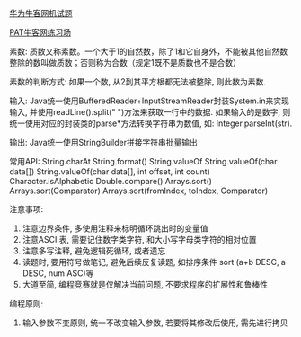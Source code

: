 [华为牛客网机试题](https://www.nowcoder.com/exam/oj/ta?tpId=37)

[PAT牛客网练习场](https://www.nowcoder.com/pat)



素数: 质数又称素数。一个大于1的自然数，除了1和它自身外，不能被其他自然数整除的数叫做质数；否则称为合数（规定1既不是质数也不是合数）

素数的判断方式: 如果一个数, 从2到其平方根都无法被整除, 则此数为素数.

输入: Java统一使用BufferedReader+InputStreamReader封装System.in来实现输入, 并使用readLine().split(" ")方法来获取一行中的数据. 
如果输入的是数字, 则统一使用对应的封装类的parse*方法转换字符串为数值, 如: Integer.parseInt(str).

输出: Java统一使用StringBuilder拼接字符串批量输出


常用API:
String.charAt
String.format()
String.valueOf
String.valueOf(char data[])
String.valueOf(char data[], int offset, int count)
Character.isAlphabetic
Double.compare()
Arrays.sort()
Arrays.sort(Comparator)
Arrays.sort(fromIndex, toIndex, Comparator)

注意事项:
1. 注意边界条件, 多使用注释来标明循环跳出时的变量值
2. 注意ASCII表, 需要记住数字类字符, 和大小写字母类字符的相对位置
3. 注意多写注释, 避免逻辑死循环, 或者遗忘
4. 读题时, 要用符号做笔记, 避免后续反复读题, 如排序条件 sort (a+b DESC, a DESC, num ASC)等
5. 大道至简, 编程竞赛就是仅解决当前问题, 不要求程序的扩展性和鲁棒性

编程原则:
1. 输入参数不变原则, 统一不改变输入参数, 若要将其修改后使用, 需先进行拷贝